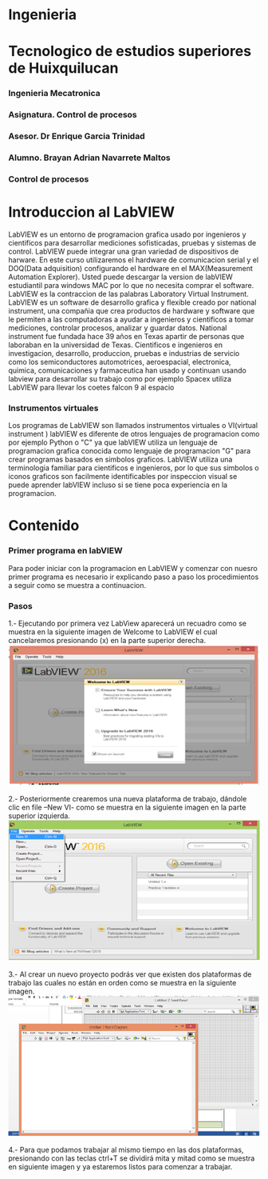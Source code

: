 # Ingenieria
# Tecnologico de estudios superiores de Huixquilucan 
### Ingenieria Mecatronica 
### Asignatura. Control de procesos 
### Asesor. Dr Enrique Garcia Trinidad 
### Alumno. Brayan Adrian Navarrete Maltos

### Control de procesos 
# Introduccion al LabVIEW 
LabVIEW es un entorno de programacion grafica usado por ingenieros y cientificos para desarrollar mediciones sofisticadas, pruebas y sistemas de control. LabVIEW puede integrar una gran variedad de dispositivos de harware. En este curso utilizaremos el hardware de comunicacion serial y el DOQ(Data adquisition) configurando el hardware en el MAX(Measurement Automation Explorer).
Usted puede descargar la version de labVIEW estudiantil para windows MAC por lo que no necesita comprar el software.
LabVIEW es la contraccion de las palabras Laboratory Virtual Instrument.
LabVIEW es un software de desarrollo grafica y flexible creado por national instrument, una compañia que crea productos de hardware y software que le permiten a las computadoras a ayudar a ingenieros y cientificos a tomar mediciones, controlar procesos, analizar y guardar datos.
National instrument fue fundada hace 39 años en Texas apartir de personas que laboraban en la universidad de Texas.
Cientificos e ingenieros en investigacion, desarrollo, produccion, pruebas e industrias de servicio como los semiconductores automotrices, aeroespacial, electronica, quimica, comunicaciones y farmaceutica han usado y continuan usando labview para desarrollar su trabajo como por ejemplo Spacex utiliza LabVIEW para llevar los coetes falcon 9 al espacio  
### Instrumentos virtuales 
Los programas de LabVIEW son llamados instrumentos virtuales o VI(virtual instrument ) labVIEW es diferente de otros lenguajes de programacion como por ejemplo Python o "C" ya que labVIEW utiliza un lenguaje de programacion grafica conocida como lenguaje de programacion "G" para crear programas basados en simbolos graficos. LabVIEW utiliza una terminologia familiar para cientificos e ingenieros, por lo que sus simbolos o iconos graficos son facilmente identificables por inspeccion visual se puede aprender labVIEW incluso si se tiene poca experiencia en la programacion.
# Contenido
### Primer programa en labVIEW
Para poder iniciar con la programacion en LabVIEW y comenzar con nuesro primer programa es necesario ir explicando paso a paso los procedimientos a seguir como se muestra a continuacion.
### Pasos
1.- Ejecutando por primera vez LabView aparecerá un recuadro como se muestra en la siguiente imagen de  Welcome to LabVIEW el cual cancelaremos presionando (x) en la parte superior derecha.<img src="Imagen 1.1.png" />

2.- Posteriormente crearemos una nueva plataforma de trabajo, dándole clic en file –New VI- como se muestra en la siguiente imagen en la parte superior izquierda.<img src="Imagen 2.1.png" />

3.- Al crear un nuevo proyecto podrás ver que existen dos plataformas de trabajo las cuales no están en orden como se muestra en la siguiente imagen.<img src="Imagen 3.png" />

4.- Para que podamos trabajar al mismo tiempo en las dos plataformas, presionando con las teclas ctrl+T se dividirá mita y mitad como se muestra en siguiente imagen y ya estaremos listos para comenzar a trabajar.
<img src="" />


